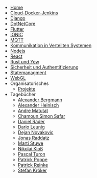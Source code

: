 <!-- _navbar.md -->

* [Home](/)
* [Cloud-Docker-Jenkins](cloud-docker-jenkins/index.md)
* [Django](django/index)
* [DotNetCore](dotnetcore/index.md)
* [Flutter](flutter/index.md)
* [IONIC](ionic/index)
* [MQTT](mqtt/index)
* [Kommunikation in Verteilten Systemen](netzwerkprotokolle/index)
* [Nodejs](nodejs/index.md)
* [React](react/index.md)
* [Rust und Yew](rust_yew/index.md)
* [Sicherheit und Authentifizierung](security-auth/index)
* [Statemanagment](state-managment/index)
* [WebGL](webgl/index)
* Organisatorisches
  * [Projekte](orga/projekt)
* Tagebücher
  * [Alexander Bergmann](devdiaries/alexander_bergmann)
  * [Alexander Heinisch](devdiaries/alexanderheinisch)
  * [Andre Matutat](devdiaries/andrematutat)
  * [Chamoun Simon Safar](devdiaries/chamounsimonsafar)
  * [Daniel Räder](devdiaries/danielraeder)
  * [Dario Leunig](devdiaries/darioleunig)
  * [Dejan Novakovic](devdiaries/dejannovakovic.md)
  * [Jonas Raddatz](devdiaries/jonasraddatz)
  * [Marti Stuwe](devdiaries/martistuwe)
  * [Nikolai Kloß](devdiaries/nikolaikloss)
  * [Pascal Turon](devdiaries/pascalturon)
  * [Patrick Poppe](devdiaries/patrickpoppe)
  * [Patrick Reinke](devdiaries/patrickreinke)
  * [Stefan Kröker](devdiaries/stefankroeker)
